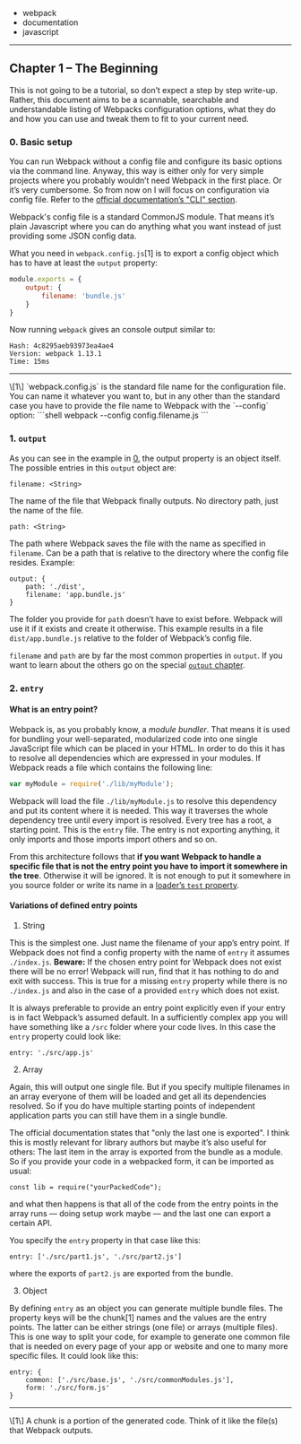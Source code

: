 - webpack
- documentation
- javascript
---

## Chapter 1 – The Beginning

This is not going to be a tutorial, so don’t expect a step by step write-up. Rather, this document aims to be a scannable, searchable and understandable listing of Webpacks configuration options, what they do and how you can use and tweak them to fit to your current need.

### 0. Basic setup

You can run Webpack without a config file and configure its basic options via the command line. Anyway, this way is either only for very simple projects where you probably wouldn’t need Webpack in the first place. Or it’s very cumbersome. So from now on I will focus on configuration via config file. Refer to the [official documentation’s "CLI" section]().

Webpack's config file is a standard CommonJS module. That means it’s plain Javascript where you can do anything what you want instead of just providing some JSON config data.

What you need in `webpack.config.js`[1] is to export a config object which has to have at least the `output` property:
```javascript
module.exports = {
	output: {
		filename: 'bundle.js'
	}
}
```
Now running `webpack` gives an console output similar to:
```
Hash: 4c8295aeb93973ea4ae4
Version: webpack 1.13.1
Time: 15ms
```
<hr>
\[1\] `webpack.config.js` is the standard file name for the configuration file. You can name it whatever you want to, but in any other than the standard case you have to provide the file name to Webpack with the `--config` option:
```shell
webpack --config config.filename.js
```

### 1. `output`

As you can see in the example in [0.]() the output property is an object itself. The possible entries in this `output` object are:

```
filename: <String>
```
The name of the file that Webpack finally outputs. No directory path, just the name of the file.
```
path: <String>
```
The path where Webpack saves the file with the name as specified in `filename`. Can be a path that is relative to the directory where the config file resides.
Example:
```
output: {
	path: './dist',
	filename: 'app.bundle.js'
}
```
The folder you provide for `path` doesn’t have to exist before. Webpack will use it if it exists and create it otherwise. This example results in a file `dist/app.bundle.js` relative to the folder of Webpack’s config file.

`filename` and `path` are by far the most common properties in `output`. If you want to learn about the others go on the special [`output` chapter]().

### 2. `entry` 

#### What is an entry point?

Webpack is, as you probably know, a *module bundler*. That means it is used for bundling your well-separated, modularized code into one single JavaScript file which can be placed in your HTML. In order to do this it has to resolve all dependencies which are expressed in your modules. If Webpack reads a file which contains the following line:
```javascript
var myModule = require('./lib/myModule');
```
Webpack will load the file `./lib/myModule.js` to resolve this dependency and put its content where it is needed. This way it traverses the whole dependency tree until every import is resolved. Every tree has a root, a starting point. This is the `entry` file. The entry is not exporting anything, it only imports and those imports import others and so on. 

From this architecture follows that __if you want Webpack to handle a specific file that is not the entry point you have to import it somewhere in the tree__. Otherwise it will be ignored. It is not enough to put it somewhere in you source folder or write its name in a [loader’s `test` property]().

#### Variations of defined entry points

1. String

  This is the simplest one. Just name the filename of your app’s entry point. If Webpack does not find a config property with the name of `entry` it assumes `./index.js`. __Beware:__ If the chosen entry point for Webpack does not exist there will be no error! Webpack will run, find that it has nothing to do and exit with success. This is true for a missing `entry` property while there is no `./index.js` and also in the case of a provided `entry` which does not exist.

  It is always preferable to provide an entry point explicitly even if your entry is in fact Webpack’s assumed default. In a sufficiently complex app you will have something like a `/src` folder where your code lives. In this case the `entry` property could look like:
```
entry: './src/app.js'
```
2. Array

  Again, this will output one single file. But if you specify multiple filenames in an array everyone of them will be loaded and get all its dependencies resolved. So if you do have multiple starting points of independent application parts you can still have them in a single bundle.

  The official documentation states that "only the last one is exported". I think this is mostly relevant for library authors but maybe it’s also useful for others: The last item in the array is exported from the bundle as a module. So if you provide your code in a webpacked form, it can be imported as usual:
  ```
  const lib = require("yourPackedCode");
  ```
  and what then happens is that all of the code from the entry points in the array runs — doing setup work maybe — and the last one can export a certain API.

  You specify the `entry` property in that case like this:
  ```
  entry: ['./src/part1.js', './src/part2.js']
  ```
  where the exports of `part2.js` are exported from the bundle.

3. Object
  
  By defining `entry` as an object you can generate multiple bundle files. The property keys will be the chunk[1] names and the values are the entry points. The latter can be either strings (one file) or arrays (multiple files). This is one way to split your code, for example to generate one common file that is needed on every page of your app or website and one to many more specific files. It could look like this:

  ```
  entry: {
	  common: ['./src/base.js', './src/commonModules.js'],
	  form: './src/form.js'
  }
  ```

<hr>
\[1\] A chunk is a portion of the generated code. Think of it like the file(s) that Webpack outputs.
